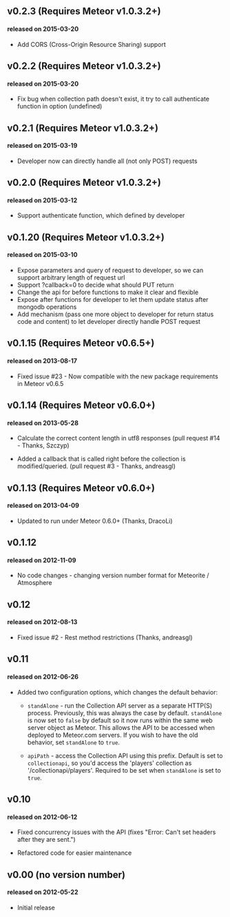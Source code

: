 ## v0.2.3 (Requires Meteor v1.0.3.2+)
#### released on 2015-03-20
* Add CORS (Cross-Origin Resource Sharing) support

## v0.2.2 (Requires Meteor v1.0.3.2+)
#### released on 2015-03-20
* Fix bug when collection path doesn't exist, it try to call authenticate function in option (undefined)

## v0.2.1 (Requires Meteor v1.0.3.2+)
#### released on 2015-03-19
* Developer now can directly handle all (not only POST) requests

## v0.2.0 (Requires Meteor v1.0.3.2+)
#### released on 2015-03-12

* Support authenticate function, which defined by developer

## v0.1.20 (Requires Meteor v1.0.3.2+)
#### released on 2015-03-10

* Expose parameters and query of request to developer, so we can support arbitrary length of request url
* Support ?callback=0 to decide what should PUT return
* Change the api for before functions to make it clear and flexible
* Expose after functions for developer to let them update status after mongodb operations
* Add mechanism (pass one more object to developer for return status code and content) to let developer directly handle POST request

## v0.1.15 (Requires Meteor v0.6.5+)
#### released on 2013-08-17

* Fixed issue #23 - Now compatible with the new package requirements in Meteor v0.6.5


## v0.1.14 (Requires Meteor v0.6.0+)
#### released on 2013-05-28

* Calculate the correct content length in utf8 responses (pull request #14 - Thanks, Szczyp)

* Added a callback that is called right before the collection is modified/queried. (pull request #3 - Thanks, andreasgl)


## v0.1.13 (Requires Meteor v0.6.0+)
#### released on 2013-04-09

* Updated to run under Meteor 0.6.0+ (Thanks, DracoLi)


## v0.1.12
#### released on 2012-11-09

* No code changes - changing version number format for Meteorite / Atmosphere


## v0.12
#### released on 2012-08-13

* Fixed issue #2 - Rest method restrictions (Thanks, andreasgl)


## v0.11
#### released on 2012-06-26

* Added two configuration options, which changes the default behavior:

  * `standAlone` - run the Collection API server as a separate HTTP(S) process. Previously, this was always the case by default. `standAlone` is now set to `false` by default so it now runs within the same web server object as Meteor. This allows the API to be accessed when deployed to Meteor.com servers. If you wish to have the old behavior, set `standAlone` to `true`.

  * `apiPath` - access the Collection API using this prefix. Default is set to `collectionapi`, so you'd access the 'players' collection as '/collectionapi/players'. Required to be set when `standAlone` is set to `true`.


## v0.10
#### released on 2012-06-12

* Fixed concurrency issues with the API (fixes "Error: Can't set headers after they are sent.")

* Refactored code for easier maintenance


## v0.00 (no version number)
#### released on 2012-05-22

* Initial release
